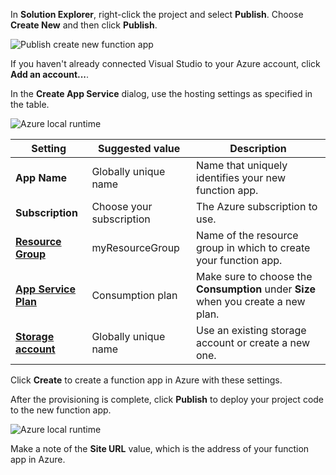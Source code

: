 In **Solution Explorer**, right-click the project and select **Publish**. Choose **Create New**  and then click **Publish**. 

![Publish create new function app](./media/functions-vstools-publish/functions-vstools-publish-new-function-app.png)

If you haven't already connected Visual Studio to your Azure account, click **Add an account...**.  

In the **Create App Service** dialog, use the hosting settings as specified in the table. 

![Azure local runtime](./media/functions-vstools-publish/functions-vstools-publish.png)

| Setting      | Suggested value  | Description                                |
| ------------ |  ------- | -------------------------------------------------- |
| **App Name** | Globally unique name | Name that uniquely identifies your new function app. |
| **Subscription** | Choose your subscription | The Azure subscription to use. |
| **[Resource Group](../articles/azure-resource-manager/resource-group-overview.md)** | myResourceGroup |  Name of the resource group in which to create your function app. |
| **[App Service Plan](../articles/azure-functions/functions-scale.md)** | Consumption plan | Make sure to choose the **Consumption** under **Size** when you create a new plan.  |
| **[Storage account](../articles/storage/storage-create-storage-account.md#create-a-storage-account)** | Globally unique name | Use an existing storage account or create a new one.   |

Click **Create** to create a function app in Azure with these settings. 

After the provisioning is complete, click **Publish** to deploy your project code to the new function app. 

![Azure local runtime](./media/functions-vstools-publish/functions-vstools-publish-profile.png)

Make a note of the **Site URL** value, which is the address of your function app in Azure. 